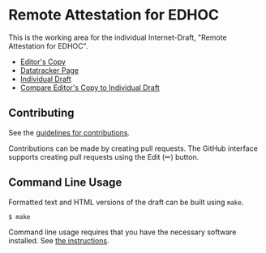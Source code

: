 # Remote Attestation for EDHOC

This is the working area for the individual Internet-Draft, "Remote Attestation for EDHOC".

* [Editor's Copy](https://ysong02.github.io/draft-song-lake-ra/draft-song-lake-ra.html)
* [Datatracker Page](https://datatracker.ietf.org/doc/draft-song-lake-ra)
* [Individual Draft](https://datatracker.ietf.org/doc/html/draft-song-lake-ra)
* [Compare Editor's Copy to Individual Draft](https://ysong02.github.io/RemoteAttestation_overEDHOC/#go.draft-song-lake-ra.diff)


## Contributing

See the
[guidelines for contributions](https://github.com/ysong02/RemoteAttestation_overEDHOC/blob/main/CONTRIBUTING.md).

Contributions can be made by creating pull requests.
The GitHub interface supports creating pull requests using the Edit (✏) button.


## Command Line Usage

Formatted text and HTML versions of the draft can be built using `make`.

```sh
$ make
```

Command line usage requires that you have the necessary software installed.  See
[the instructions](https://github.com/martinthomson/i-d-template/blob/main/doc/SETUP.md).

